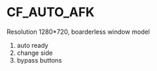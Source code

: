 # CF_AUTO_AFK
Resolution 1280*720, boarderless window model
1. auto ready
2. change side
3. bypass buttons
